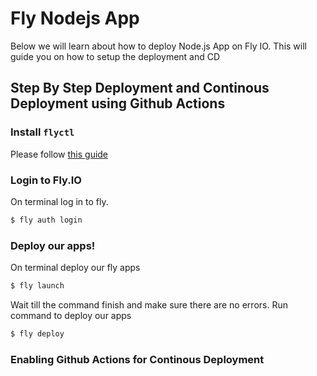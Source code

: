 # Fly Nodejs App

Below we will learn about how to deploy Node.js App on Fly IO. This will guide you on how to setup the deployment and CD

## Step By Step Deployment and Continous Deployment using Github Actions

### Install `flyctl`

Please follow [this guide](https://fly.io/docs/hands-on/install-flyctl/)

### Login to Fly.IO

On terminal log in to fly.

```sh
$ fly auth login
```

### Deploy our apps!

On terminal deploy our fly apps

```sh
$ fly launch
```

Wait till the command finish and make sure there are no errors. Run command to deploy our apps

```sh
$ fly deploy
```

### Enabling Github Actions for Continous Deployment
